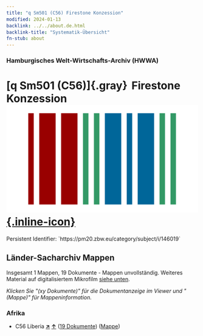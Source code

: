 ```yaml
---
title: "q Sm501 (C56) Firestone Konzession"
modified: 2024-01-13
backlink: ../../about.de.html
backlink-title: "Systematik-Übersicht"
fn-stub: about
---
```


### Hamburgisches Welt-Wirtschafts-Archiv (HWWA)

# [q Sm501 (C56)]{.gray}&#8201; Firestone Konzession &#160; [![Wikidata](/images/Wikidata-logo.svg "Wikidata"){.inline-icon}](http://www.wikidata.org/entity/Q104711420)

<div class="hint">Persistent Identifier: `https://pm20.zbw.eu/category/subject/i/146019`</div>







## Länder-Sacharchiv Mappen






Insgesamt 1 Mappen, 19 Dokumente - Mappen unvollständig. Weiteres Material auf digitalisiertem Mikrofilm [siehe unten](#filmsections).

_Klicken Sie "(xy Dokumente)" für die Dokumentanzeige im Viewer und "(Mappe)" für Mappeninformation._




### Afrika

- C56 Liberia [**&nearr;**](../../../geo/i/141405/about.de.html "Liberia (alle Mappen)") [**&uarr;**](../../../geo/about.de.html#C56 "Ländersystematik") (<a href="https://pm20.zbw.eu/iiifview/folder/sh/141405,146019" title="über: Liberia : Firestone Konzession" target="_blank">19 Dokumente</a>) ([Mappe](../../../../folder/sh/1414xx/141405/1460xx/146019/about.de.html))



<a id="filmsections" />














